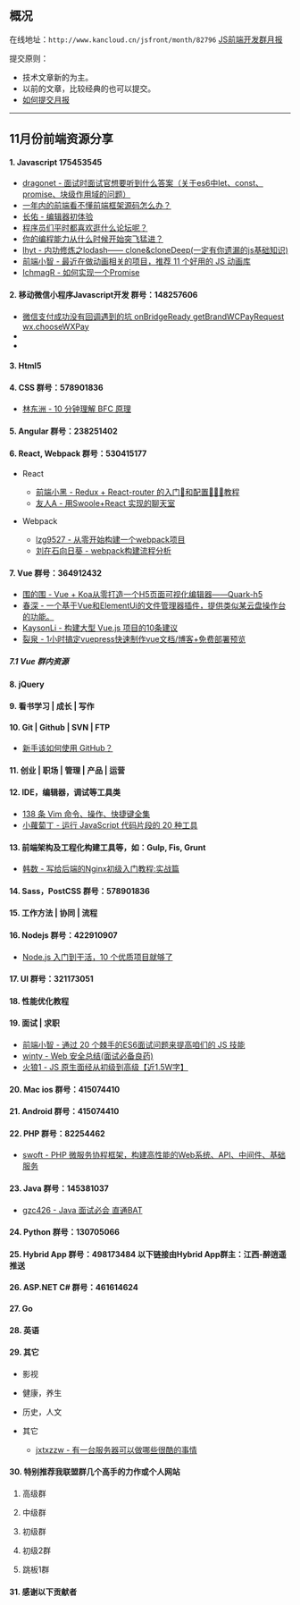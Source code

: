 ## 概况

在线地址：`http://www.kancloud.cn/jsfront/month/82796` [JS前端开发群月报](http://www.kancloud.cn/jsfront/month/82796)


提交原则：

- 技术文章新的为主。
- 以前的文章，比较经典的也可以提交。
- [如何提交月报](http://www.kancloud.cn/jsfront/month/227309)

---


## 11月份前端资源分享
#### 1. Javascript 175453545
- [dragonet - 面试时面试官想要听到什么答案（关于es6中let、const、promise、块级作用域的问题）](https://juejin.im/post/5db13c1b518825644c4a69e1)
- [一年内的前端看不懂前端框架源码怎么办？](https://www.zhihu.com/question/350289336)
- [长佑 - 编辑器初体验](https://zhuanlan.zhihu.com/p/90931631)
- [程序员们平时都喜欢逛什么论坛呢？](https://www.zhihu.com/question/27145069)
- [你的编程能力从什么时候开始突飞猛进？](https://www.zhihu.com/question/356351510/)
- [lhyt - 内功修炼之lodash—— clone&cloneDeep(一定有你遗漏的js基础知识)](https://juejin.im/entry/5dd2b3e351882512e04832a3)
- [前端小智 - 最近在做动画相关的项目，推荐 11 个好用的 JS 动画库](https://juejin.im/post/5dd7278cf265da4ea640b398)
- [IchmagR - 如何实现一个Promise](https://juejin.im/entry/5dd7e23d6fb9a07ae357709a)


#### 2. 移动微信小程序Javascript开发 群号：148257606
- [微信支付成功没有回调遇到的坑 onBridgeReady getBrandWCPayRequest wx.chooseWXPay](https://www.cnblogs.com/xinweiyun/p/11352019.html)
- []()
- []()

#### 3. Html5

#### 4. CSS  群号：578901836
- [林东洲 - 10 分钟理解 BFC 原理](https://zhuanlan.zhihu.com/p/25321647)

#### 5. Angular 群号：238251402

#### 6. React, Webpack 群号：530415177
- React

  - [前端小黑 - Redux + React-router 的入门📖和配置👩🏾‍💻教程](https://juejin.im/post/5dcaaa276fb9a04a965e2c9b)
  - [友人A - 用Swoole+React 实现的聊天室](https://zhuanlan.zhihu.com/p/93305681)


- Webpack

  - [lzg9527 - 从零开始构建一个webpack项目](https://juejin.im/post/5db0fd1bf265da4d4216a9c5)
  - [刘在石向日葵 - webpack构建流程分析](https://juejin.im/entry/5dd359cff265da0bc330951e)

#### 7. Vue 群号：364912432
- [围的围 - Vue + Koa从零打造一个H5页面可视化编辑器——Quark-h5](https://juejin.im/post/5dc81428e51d4523632ee793)
- [春深 - 一个基于Vue和ElementUi的文件管理器插件，提供类似某云盘操作台的功能。](https://juejin.im/entry/5dc92855e51d456968543b4b)
- [KaysonLi - 构建大型 Vue.js 项目的10条建议](https://juejin.im/entry/5dcbd60f6fb9a06028050aaa)
- [裂泉 - 1小时搞定vuepress快速制作vue文档/博客+免费部署预览](https://juejin.im/entry/5dd1f62a518825609e4e7685)

##### 7.1 Vue 群内资源


#### 8. jQuery

#### 9. 看书学习 | 成长 | 写作

#### 10. Git | Github | SVN | FTP
- [新手该如何使用 GitHub？](https://www.zhihu.com/question/21669554)

#### 11. 创业 | 职场 | 管理 | 产品 | 运营

#### 12. IDE，编辑器，调试等工具类
- [138 条 Vim 命令、操作、快捷键全集](https://zhuanlan.zhihu.com/p/58361985)
- [小蘿蔔丁 - 运行 JavaScript 代码片段的 20 种工具](https://juejin.im/entry/5dca474af265da4d2b351083)

#### 13. 前端架构及工程化构建工具等，如：Gulp, Fis, Grunt
- [韩数 - 写给后端的Nginx初级入门教程:实战篇](https://juejin.im/entry/5db8f9e9f265da4cf85d714c)

#### 14. Sass，PostCSS  群号：578901836

#### 15. 工作方法 | 协同 | 流程


#### 16. Nodejs 群号：422910907
- [Node.js 入门到干活，10 个优质项目就够了](https://zhuanlan.zhihu.com/p/88452684)

#### 17. UI 群号：321173051

#### 18. 性能优化教程



#### 19. 面试 | 求职
- [前端小智 - 通过 20 个棘手的ES6面试问题来提高咱们的 JS 技能](https://juejin.im/entry/5dc8a277f265da4d13113100)
- [winty - Web 安全总结(面试必备良药)](https://juejin.im/entry/5dca1b8a5188252b12077288)
- [火狼1 - JS 原生面经从初级到高级【近1.5W字】](https://juejin.im/entry/5dafa82cf265da5baf411903)

#### 20. Mac ios 群号：415074410

#### 21. Android 群号：415074410

#### 22. PHP 群号：82254462
- [swoft - PHP 微服务协程框架，构建高性能的Web系统、API、中间件、基础服务](https://swoft.org/)

#### 23. Java 群号：145381037
- [gzc426 - Java 面试必会 直通BAT](https://github.com/gzc426/Java-Interview)

#### 24. Python 群号：130705066

#### 25. Hybrid App 群号：498173484 以下链接由Hybrid App群主：江西-醉逍遥推送

#### 26. ASP.NET C# 群号：461614624

#### 27. Go

#### 28. 英语

#### 29. 其它

- 影视


- 健康，养生



- 历史，人文


- 其它

  - [jxtxzzw - 有一台服务器可以做哪些很酷的事情](https://zhuanlan.zhihu.com/p/88840814)



#### 30. 特别推荐我联盟群几个高手的力作或个人网站

1. 高级群



2. 中级群


3. 初级群

4. 初级2群


5. 跳板1群


#### 31. 感谢以下贡献者

